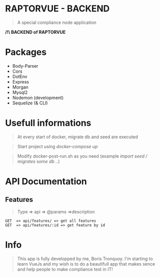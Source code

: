 # RAPTORVUE - BACKEND
> A special compliance node application

**/!\ BACKEND of RAPTORVUE**

# Packages

- Body-Parser
- Cors
- DotEnv
- Express
- Morgan
- Mysql2
- Nodemon (development)
- Sequelize (& CLI)

# Usefull informations

> At every start of docker, migrate db and seed are executed

> Start project using *docker-compose up*

> Modify docker-post-run.sh as you need (example *import seed / migrates some db ..*)

# API Documentation

## Features
> Type => api => @params =>description
````
GET  => api/features/ => get all features
GET  => api/features/:id => get feature by id
````


# Info

> This app is fully developped by me, Boris Tronquoy. I'm starting to learn VueJs and my wish is to do a beautifull app that makes sence and help people to make compliance test in IT!
